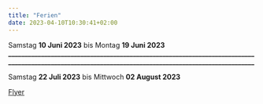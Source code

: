```yaml
---
title: "Ferien"
date: 2023-04-10T10:30:41+02:00
---
```

Samstag **10 Juni 2023** bis Montag **19 Juni 2023**
**______________________________________________________________________________________________________________________________________________________**

Samstag **22 Juli 2023** bis Mittwoch **02 August 2023**

[Flyer](/doc/betriebsferien2023.pdf)
